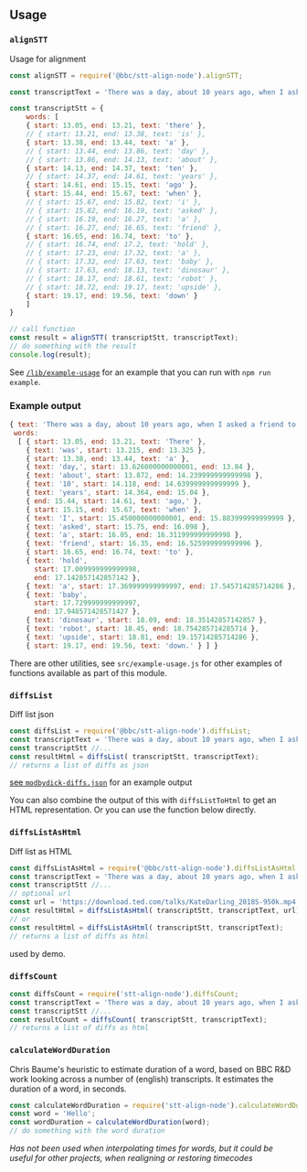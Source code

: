 ## Usage

### `alignSTT`
Usage for alignment

```js
const alignSTT = require('@bbc/stt-align-node').alignSTT;

const transcriptText = 'There was a day, about 10 years ago, when I asked a friend to hold a baby dinosaur robot upside down. ';

const transcriptStt = { 
    words: [
    { start: 13.05, end: 13.21, text: 'there' },
    // { start: 13.21, end: 13.38, text: 'is' },
    { start: 13.38, end: 13.44, text: 'a' },
    // { start: 13.44, end: 13.86, text: 'day' },
    // { start: 13.86, end: 14.13, text: 'about' },
    { start: 14.13, end: 14.37, text: 'ten' },
    // { start: 14.37, end: 14.61, text: 'years' },
    { start: 14.61, end: 15.15, text: 'ago' },
    { start: 15.44, end: 15.67, text: 'when' },
    // { start: 15.67, end: 15.82, text: 'i' },
    // { start: 15.82, end: 16.19, text: 'asked' },
    // { start: 16.19, end: 16.27, text: 'a' },
    // { start: 16.27, end: 16.65, text: 'friend' },
    { start: 16.65, end: 16.74, text: 'to' },
    // { start: 16.74, end: 17.2, text: 'hold' },
    // { start: 17.23, end: 17.32, text: 'a' },
    // { start: 17.32, end: 17.63, text: 'baby' },
    // { start: 17.63, end: 18.13, text: 'dinosaur' },
    // { start: 18.17, end: 18.61, text: 'robot' },
    // { start: 18.72, end: 19.17, text: 'upside' },
    { start: 19.17, end: 19.56, text: 'down' } 
    ]
}

// call function 
const result = alignSTT( transcriptStt, transcriptText);
// do something with the result
console.log(result);
```

See [`/lib/example-usage`](./lib/example-usage.js) for an example that you can run with `npm run example`.

### Example output
 ```js
 { text: 'There was a day, about 10 years ago, when I asked a friend to hold a baby dinosaur robot upside down. ',
  words:
   [ { start: 13.05, end: 13.21, text: 'There' },
     { text: 'was', start: 13.215, end: 13.325 },
     { start: 13.38, end: 13.44, text: 'a' },
     { text: 'day,', start: 13.626000000000001, end: 13.84 },
     { text: 'about', start: 13.872, end: 14.239999999999998 },
     { text: '10', start: 14.118, end: 14.639999999999999 },
     { text: 'years', start: 14.364, end: 15.04 },
     { end: 15.44, start: 14.61, text: 'ago,' },
     { start: 15.15, end: 15.67, text: 'when' },
     { text: 'I', start: 15.450000000000001, end: 15.883999999999999 },
     { text: 'asked', start: 15.75, end: 16.098 },
     { text: 'a', start: 16.05, end: 16.311999999999998 },
     { text: 'friend', start: 16.35, end: 16.525999999999996 },
     { start: 16.65, end: 16.74, text: 'to' },
     { text: 'hold',
       start: 17.009999999999998,
       end: 17.142857142857142 },
     { text: 'a', start: 17.369999999999997, end: 17.545714285714286 },
     { text: 'baby',
       start: 17.729999999999997,
       end: 17.948571428571427 },
     { text: 'dinosaur', start: 18.09, end: 18.35142857142857 },
     { text: 'robot', start: 18.45, end: 18.754285714285714 },
     { text: 'upside', start: 18.81, end: 19.15714285714286 },
     { start: 19.17, end: 19.56, text: 'down.' } ] }
```

There are other utilities, see `src/example-usage.js` for other examples of functions available as part of this module.

###  ``diffsList``
Diff list json 

```js
const diffsList = require('@bbc/stt-align-node').diffsList;
const transcriptText = 'There was a day, about 10 years ago, when I asked a friend to hold a baby dinosaur robot upside down. ';
const transcriptStt //...
const resultHtml = diffsList( transcriptStt, transcriptText);
// returns a list of diffs as json 
```

[see `modbydick-diffs.json`](sample/output/modbydick-diffs.json) for an example output

You can also combine the output of this with `diffsListToHtml` to get an HTML representation. Or you can use the function below directly.

### `diffsListAsHtml`

Diff list as HTML
```js
const diffsListAsHtml = require('@bbc/stt-align-node').diffsListAsHtml;
const transcriptText = 'There was a day, about 10 years ago, when I asked a friend to hold a baby dinosaur robot upside down. ';
const transcriptStt //...
// optional url 
const url = 'https://download.ted.com/talks/KateDarling_2018S-950k.mp4';
const resultHtml = diffsListAsHtml( transcriptStt, transcriptText, url);
// or 
const resultHtml = diffsListAsHtml( transcriptStt, transcriptText);
// returns a list of diffs as html 
```

used by demo. 

### `diffsCount`

```js
const diffsCount = require('stt-align-node').diffsCount;
const transcriptText = 'There was a day, about 10 years ago, when I asked a friend to hold a baby dinosaur robot upside down. ';
const transcriptStt //...
const resultCount = diffsCount( transcriptStt, transcriptText);
// returns a list of diffs as html 
```

### `calculateWordDuration`

Chris Baume's heuristic to estimate duration of a word, based on BBC R&D work looking across a number of (english) transcripts. It estimates the duration of a word, in seconds.

```js
const calculateWordDuration = require('stt-align-node').calculateWordDuration;
const word = 'Hello';
const wordDuration = calculateWordDuration(word);
// do something with the word duration 
```

_Has not been used when interpolating times for words, but it could be useful for other projects, when realigning or restoring timecodes_
